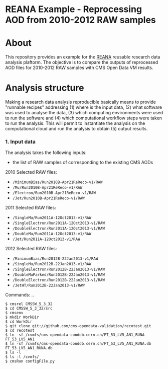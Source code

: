 REANA Example - Reprocessing AOD from 2010-2012 RAW samples
===========================================================


About
=====
This repository provides an example for the [REANA](http://reanahub.io/) 
reusable research data analysis plaftorm. The objective is to compare the outputs of 
reprocessed AOD files for 2010-2012 RAW samples with CMS Open Data VM results.

Analysis structure
==================

Making a research data analysis reproducible basically means to provide
"runnable recipes" addressing (1) where is the input data, (2) what software was
used to analyse the data, (3) which computing environments were used to run the
software and (4) which computational workflow steps were taken to run the
analysis. This will permit to instantiate the analysis on the computational
cloud and run the analysis to obtain (5) output results.


### 1. Input data

The analysis takes the following inputs:

- the list of RAW samples of corresponding to the existing CMS AODs

2010 Selected RAW files:

- ``/MinimumBias/Run2010B-Apr21ReReco-v1/RAW``
- ``/Mu/Run2010B-Apr21ReReco-v1/RAW``
- ``/Electron/Run2010B-Apr21ReReco-v1/RAW``
- ``/Jet/Run2010B-Apr21ReReco-v1/RAW``

2011 Selected RAW files:

- ``/SingleMu/Run2011A-12Oct2013-v1/RAW``
- ``/SingleElectron/Run2011A-12Oct2013-v1/RAW`` 
- ``/DoubleElectron/Run2011A-12Oct2013-v1/RAW``
- ``/DoubleMu/Run2011A-12Oct2013-v1/RAW``
- ``/Jet/Run2011A-12Oct2013-v1/RAW`` 

2012 Selected RAW files:

- ``/MinimumBias/Run2012B-22Jan2013-v1/RAW`` 
- ``/SingleMu/Run2012B-22Jan2013-v1/RAW`` 
- ``/SingleElectron/Run2012B-22Jan2013-v1/RAW``
- ``/DoubleMuParked/Run2012B-22Jan2013-v1/RAW``
- ``/DoubleElectron/Run2012B-22Jan2013-v1/RAW`` 
- ``/JetHT/Run2012B-22Jan2013-v1/RAW`` 


Commands: ..

    $ cmsrel CMSSW_5_3_32
    $ cd CMSSW_5_3_32/src
    $ cmsenv
    $ mkdir WorkDir
    $ cd WorkDir
    $ git clone git://github.com/cms-opendata-validation/recotest.git
    $ cd recotest
    $ ln -sf /cvmfs/cms-opendata-conddb.cern.ch/FT_53_LV5_AN1_RUNA FT_53_LV5_AN1
    $ ln -sf /cvmfs/cms-opendata-conddb.cern.ch/FT_53_LV5_AN1_RUNA.db FT_53_LV5_AN1_RUNA.db
    $ ls -l
    $ ls -l /cvmfs/
    $ cmsRun configFile.py

